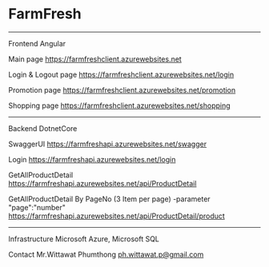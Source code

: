 # FarmFresh

------------------------------------------------------------

Frontend Angular

Main page 
https://farmfreshclient.azurewebsites.net

Login & Logout page 
https://farmfreshclient.azurewebsites.net/login

Promotion page
https://farmfreshclient.azurewebsites.net/promotion

Shopping page
https://farmfreshclient.azurewebsites.net/shopping

------------------------------------------------------------

Backend DotnetCore

SwaggerUI
https://farmfreshapi.azurewebsites.net/swagger

Login
https://farmfreshapi.azurewebsites.net/login

GetAllProductDetail
https://farmfreshapi.azurewebsites.net/api/ProductDetail

GetAllProductDetail By PageNo (3 Item per page)
-parameter "page":"number"
https://farmfreshapi.azurewebsites.net/api/ProductDetail/product

------------------------------------------------------------

Infrastructure
Microsoft Azure, Microsoft SQL

Contact 
Mr.Wittawat Phumthong
ph.wittawat.p@gmail.com
